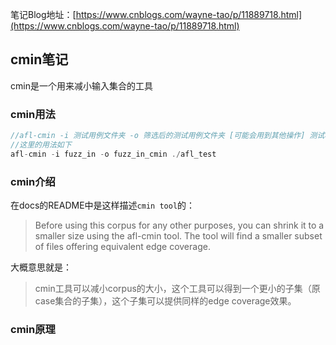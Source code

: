 笔记Blog地址：[https://www.cnblogs.com/wayne-tao/p/11889718.html](https://www.cnblogs.com/wayne-tao/p/11889718.html)
## cmin笔记  
cmin是一个用来减小输入集合的工具
### cmin用法
```c
//afl-cmin -i 测试用例文件夹 -o 筛选后的测试用例文件夹 [可能会用到其他操作] 测试程序文件
//这里的用法如下
afl-cmin -i fuzz_in -o fuzz_in_cmin ./afl_test
```
### cmin介绍
在docs的README中是这样描述`cmin tool`的：
>Before using this corpus for any other purposes, you can shrink it to a smaller size using the afl-cmin tool. The tool will find a smaller subset of files offering equivalent edge coverage.  

大概意思就是：
>cmin工具可以减小corpus的大小，这个工具可以得到一个更小的子集（原case集合的子集），这个子集可以提供同样的edge coverage效果。

### cmin原理
